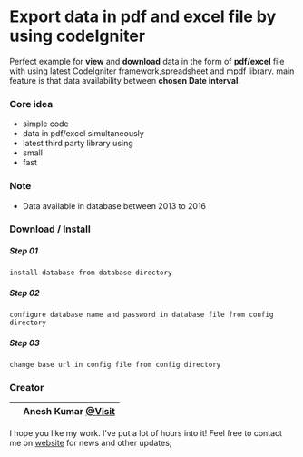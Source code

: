 # Export data in pdf and excel file by using codeIgniter

Perfect example for **view** and **download** data in the form of **pdf/excel** file with using latest CodeIgniter framework,spreadsheet and mpdf library.
main feature is that data availability between **chosen Date interval**.

### Core idea

- simple code
- data in pdf/excel simultaneously
- latest third party library using
- small
- fast

### Note

- Data available in database between 2013 to 2016

### Download / Install

##### Step 01

```
install database from database directory
```

##### Step 02

```
configure database name and password in database file from config directory
```

##### Step 03

```
change base url in config file from config directory
```

### Creator

|     | Anesh Kumar [@Visit](https://www.elexsolution.com/) |
| --- | --------------------------------------------------- |


I hope you like my work. I’ve put a lot of hours into it! Feel free to contact me on [website](https://www.elexsolution.com) for news and other updates;
